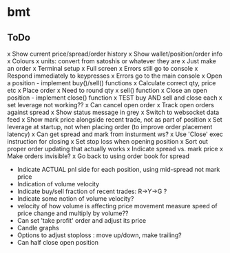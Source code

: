 # bmt

## ToDo
x Show current price/spread/order history
x Show wallet/position/order info
x Colours
x units: convert from satoshis or whatever they are
x Just make an order
x Terminal setup
 x Full screen
 x Errors still go to console
 x Respond immediately to keypresses
x Errors go to the main console
x Open a position - implement buy()/sell() functions
 x Calculate correct qty, price etc
 x Place order
  x Need to round qty
x sell() function
x Close an open position - implement close() function
x TEST buy AND sell and close each
x set leverage not working??
x Can cancel open order
x Track open orders against spread
x Show status message in grey
x Switch to websocket data feed
x Show mark price alongside recent trade, not as part of position
x Set leverage at startup, not when placing order (to improve order placement latency)
x Can get spread and mark from insturment ws?
x Use 'Close' exec instruction for closing
x Set stop loss when opening position
x Sort out proper order updating that actually works
x Indicate spread vs. mark price
x Make orders invisible?
x Go back to using order book for spread
* Indicate ACTUAL pnl side for each position, using mid-spread not mark price
* Indication of volume velocity
* Indicate buy/sell fraction of recent trades: R->Y->G ?
* Indicate some notion of volume velocity?
* velocity of how volume is affecting price movement
  measure speed of price change and multiply by volume??
* Can set 'take profit' order and adjust its price
* Candle graphs
* Options to adjust stoploss : move up/down, make trailing?
* Can half close open position
